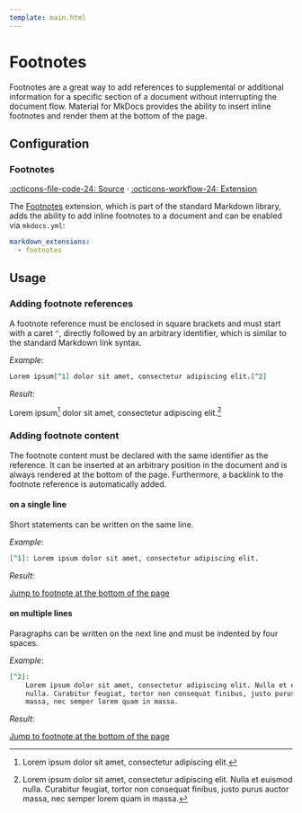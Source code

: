 ```yaml
---
template: main.html
---
```


# Footnotes

Footnotes are a great way to add references to supplemental or additional
information for a specific section of a document without interrupting the
document flow. Material for MkDocs provides the ability to insert inline
footnotes and render them at the bottom of the page.

## Configuration

### Footnotes

[:octicons-file-code-24: Source][1] · [:octicons-workflow-24: Extension][2]

The [Footnotes][2] extension, which is part of the standard Markdown library,
adds the ability to add inline footnotes to a document and can be enabled via
`mkdocs.yml`:

``` yaml
markdown_extensions:
  - footnotes
```

  [1]: https://github.com/squidfunk/mkdocs-material/blob/master/src/assets/stylesheets/main/extensions/markdown/_footnotes.scss
  [2]: https://python-markdown.github.io/extensions/footnotes/

## Usage

### Adding footnote references

A footnote reference must be enclosed in square brackets and must start with a
caret `^`, directly followed by an arbitrary identifier, which is similar to
the standard Markdown link syntax.

_Example_:

``` markdown
Lorem ipsum[^1] dolor sit amet, consectetur adipiscing elit.[^2]
```

_Result_:

Lorem ipsum[^1] dolor sit amet, consectetur adipiscing elit.[^2]

### Adding footnote content

The footnote content must be declared with the same identifier as the reference.
It can be inserted at an arbitrary position in the document and is always
rendered at the bottom of the page. Furthermore, a backlink to the footnote
reference is automatically added.

#### on a single line

Short statements can be written on the same line.

_Example_:

``` markdown
[^1]: Lorem ipsum dolor sit amet, consectetur adipiscing elit.
```

_Result_:

[Jump to footnote at the bottom of the page](#fn:1)

  [^1]: Lorem ipsum dolor sit amet, consectetur adipiscing elit.

#### on multiple lines

Paragraphs can be written on the next line and must be indented by four spaces.

_Example_:

``` markdown
[^2]:
    Lorem ipsum dolor sit amet, consectetur adipiscing elit. Nulla et euismod
    nulla. Curabitur feugiat, tortor non consequat finibus, justo purus auctor
    massa, nec semper lorem quam in massa.
```

_Result_:

  [^2]:
      Lorem ipsum dolor sit amet, consectetur adipiscing elit. Nulla et euismod
      nulla. Curabitur feugiat, tortor non consequat finibus, justo purus
      auctor massa, nec semper lorem quam in massa.

[Jump to footnote at the bottom of the page](#fn:2)
